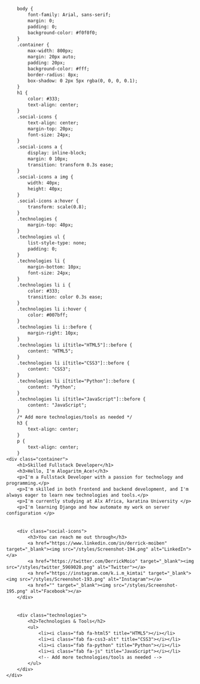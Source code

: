 
        body {
            font-family: Arial, sans-serif;
            margin: 0;
            padding: 0;
            background-color: #f0f0f0;
        }
        .container {
            max-width: 800px;
            margin: 20px auto;
            padding: 20px;
            background-color: #fff;
            border-radius: 8px;
            box-shadow: 0 2px 5px rgba(0, 0, 0, 0.1);
        }
        h1 {
            color: #333;
            text-align: center;
        }
        .social-icons {
            text-align: center;
            margin-top: 20px;
            font-size: 24px;
        }
        .social-icons a {
            display: inline-block;
            margin: 0 10px;
            transition: transform 0.3s ease;
        }
        .social-icons a img {
            width: 40px;
            height: 40px;
        }
        .social-icons a:hover {
            transform: scale(0.8);
        }
        .technologies {
            margin-top: 40px;
        }
        .technologies ul {
            list-style-type: none;
            padding: 0;
        }
        .technologies li {
            margin-bottom: 10px;
            font-size: 24px;
        }
        .technologies li i {
            color: #333;
            transition: color 0.3s ease;
        }
        .technologies li i:hover {
            color: #007bff;
        }
        .technologies li i::before {
            margin-right: 10px;
        }
        .technologies li i[title="HTML5"]::before {
            content: "HTML5";
        }
        .technologies li i[title="CSS3"]::before {
            content: "CSS3";
        }
        .technologies li i[title="Python"]::before {
            content: "Python";
        }
        .technologies li i[title="JavaScript"]::before {
            content: "JavaScript";
        }
        /* Add more technologies/tools as needed */
        h3 {
            text-align: center;
        }
        p {
            text-align: center;
        }
    <div class="container">
        <h1>Skilled Fullstack Developer</h1>
        <h3>Hello, I'm Alogaritm_Ace!</h3>
        <p>I'm a Fullstack Developer with a passion for technology and programming.</p>
        <p>I'm skilled in both frontend and backend development, and I'm always eager to learn new technologies and tools.</p>
        <p>I'm currently studying at Alx Africa, karatina University </p>
        <p>I'm learning Django and how automate my work on server configuration </p>
        
        
        <div class="social-icons">
            <h3>You can reach me out through</h3>
            <a href="https://www.linkedin.com/in/derrick-moiben" target="_blank"><img src="/styles/Screenshot-194.png" alt="LinkedIn"></a>
            <a href="https://twitter.com/DerrickMoio" target="_blank"><img src="/styles/twitter_5969020.png" alt="Twitter"></a>
            <a href="https://instagram.com/k.i.m_kimtai" target="_blank"><img src="/styles/Screenshot-193.png" alt="Instagram"></a>
            <a href="" target="_blank"><img src="/styles/Screenshot-195.png" alt="Facebook"></a>
        </div>
        
        
        <div class="technologies">
            <h2>Technologies & Tools</h2>
            <ul>
                <li><i class="fab fa-html5" title="HTML5"></i></li>
                <li><i class="fab fa-css3-alt" title="CSS3"></i></li>
                <li><i class="fab fa-python" title="Python"></i></li>
                <li><i class="fab fa-js" title="JavaScript"></i></li>
                <!-- Add more technologies/tools as needed -->
            </ul>
        </div>
    </div>